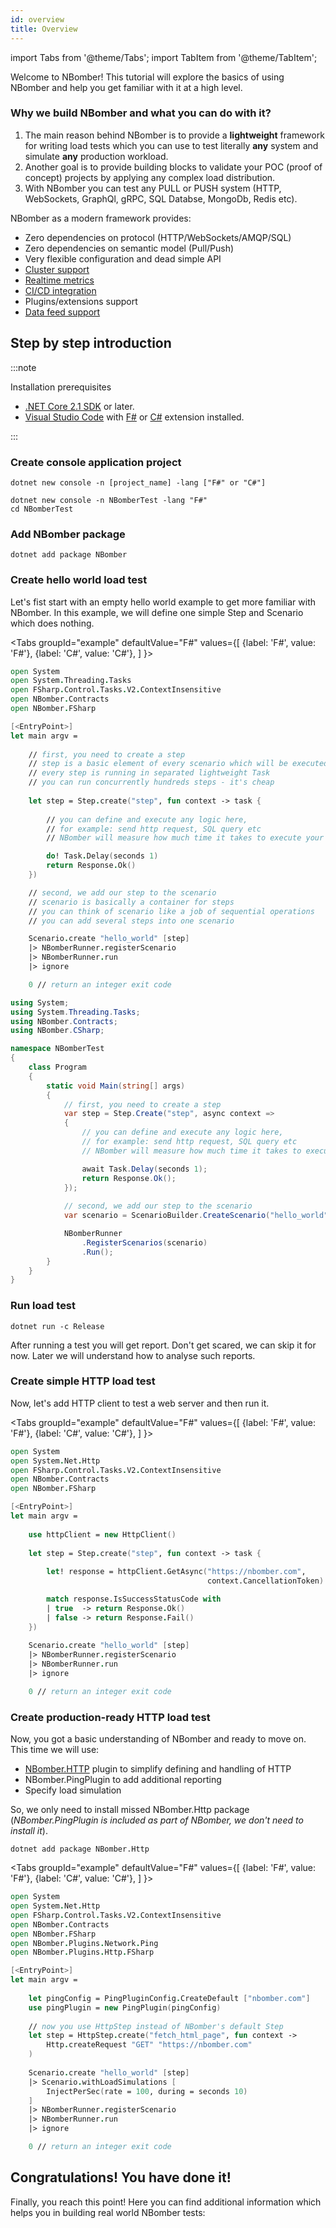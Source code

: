 ```yaml
---
id: overview
title: Overview
---
```


import Tabs from '@theme/Tabs';
import TabItem from '@theme/TabItem';

Welcome to NBomber! This tutorial will explore the basics of using NBomber and help you get familiar with it at a high level.

### Why we build NBomber and what you can do with it?

1. The main reason behind NBomber is to provide a **lightweight** framework for writing load tests which you can use to test literally **any** system and simulate **any** production workload. 
2. Another goal is to provide building blocks to validate your POC (proof of concept) projects by applying any complex load distribution.  
3. With NBomber you can test any PULL or PUSH system (HTTP, WebSockets, GraphQl, gRPC, SQL Databse, MongoDb, Redis etc). 

NBomber as a modern framework provides:
- Zero dependencies on protocol (HTTP/WebSockets/AMQP/SQL) 
- Zero dependencies on semantic model (Pull/Push)
- Very flexible configuration and dead simple API
- [Cluster support](cluster-overview)
- [Realtime metrics](realtime-metrics)
- [CI/CD integration](test-automation#cicd-integration)
- Plugins/extensions support
- [Data feed support](core-abstractions#data-feed) 

## Step by step introduction

:::note

Installation prerequisites

- [.NET Core 2.1 SDK](https://dotnet.microsoft.com/download) or later.
- [Visual Studio Code](https://code.visualstudio.com/) with [F#](https://marketplace.visualstudio.com/items?itemName=Ionide.Ionide-fsharp) or [C#](https://marketplace.visualstudio.com/items?itemName=ms-dotnettools.csharp) extension installed.

:::


### Create console application project

```code
dotnet new console -n [project_name] -lang ["F#" or "C#"]
```
```code
dotnet new console -n NBomberTest -lang "F#"
cd NBomberTest
```

### Add NBomber package

```code
dotnet add package NBomber
```

### Create hello world load test

Let's fist start with an empty hello world example to get more familiar with NBomber. In this example, we will define one simple Step and Scenario which does nothing.

<Tabs
  groupId="example"
  defaultValue="F#"
  values={[
    {label: 'F#', value: 'F#'},
    {label: 'C#', value: 'C#'},
  ]
}>
<TabItem value="F#">

```fsharp title="/Program.fs"
open System
open System.Threading.Tasks
open FSharp.Control.Tasks.V2.ContextInsensitive
open NBomber.Contracts
open NBomber.FSharp

[<EntryPoint>]
let main argv =
    
    // first, you need to create a step
    // step is a basic element of every scenario which will be executed and measured
    // every step is running in separated lightweight Task
    // you can run concurrently hundreds steps - it's cheap
    
    let step = Step.create("step", fun context -> task {
        
        // you can define and execute any logic here,
        // for example: send http request, SQL query etc
        // NBomber will measure how much time it takes to execute your step

        do! Task.Delay(seconds 1)
        return Response.Ok()
    })

    // second, we add our step to the scenario
    // scenario is basically a container for steps
    // you can think of scenario like a job of sequential operations
    // you can add several steps into one scenario

    Scenario.create "hello_world" [step]     
    |> NBomberRunner.registerScenario
    |> NBomberRunner.run
    |> ignore    

    0 // return an integer exit code
```
</TabItem>

<TabItem value="C#">

```csharp title="/Program.cs"
using System;
using System.Threading.Tasks;
using NBomber.Contracts;
using NBomber.CSharp;

namespace NBomberTest
{
    class Program
    {
        static void Main(string[] args)
        {   
            // first, you need to create a step
            var step = Step.Create("step", async context =>
            {
                // you can define and execute any logic here,
                // for example: send http request, SQL query etc
                // NBomber will measure how much time it takes to execute your logic

                await Task.Delay(seconds 1);
                return Response.Ok();
            });
            
            // second, we add our step to the scenario
            var scenario = ScenarioBuilder.CreateScenario("hello_world", step);

            NBomberRunner
                .RegisterScenarios(scenario)
                .Run();
        }
    }
}
```
</TabItem>
</Tabs>


### Run load test

```code
dotnet run -c Release
```

After running a test you will get report. Don't get scared, we can skip it for now. Later we will understand how to analyse such reports.

### Create simple HTTP load test

Now, let's add HTTP client to test a web server and then run it. 

<Tabs
  groupId="example"
  defaultValue="F#"
  values={[
    {label: 'F#', value: 'F#'},
    {label: 'C#', value: 'C#'},
  ]
}>
<TabItem value="F#">

```fsharp title="/Program.fs"
open System
open System.Net.Http
open FSharp.Control.Tasks.V2.ContextInsensitive
open NBomber.Contracts
open NBomber.FSharp

[<EntryPoint>]
let main argv =
    
    use httpClient = new HttpClient()
    
    let step = Step.create("step", fun context -> task {        
        
        let! response = httpClient.GetAsync("https://nbomber.com",
                                            context.CancellationToken)

        match response.IsSuccessStatusCode with
        | true  -> return Response.Ok()
        | false -> return Response.Fail()
    })
    
    Scenario.create "hello_world" [step] 
    |> NBomberRunner.registerScenario
    |> NBomberRunner.run
    |> ignore

    0 // return an integer exit code
```
</TabItem>

<TabItem value="C#">

</TabItem>
</Tabs>


### Create production-ready HTTP load test

Now, you got a basic understanding of NBomber and ready to move on. This time we will use:
- [NBomber.HTTP](https://github.com/PragmaticFlow/NBomber.Http) plugin to simplify defining and handling of HTTP
- NBomber.PingPlugin to add additional reporting 
- Specify load simulation

So, we only need to install missed NBomber.Http package (*NBomber.PingPlugin is included as part of NBomber, we don't need to install it*).

```code
dotnet add package NBomber.Http
```

<Tabs
  groupId="example"
  defaultValue="F#"
  values={[
    {label: 'F#', value: 'F#'},
    {label: 'C#', value: 'C#'},
  ]
}>
<TabItem value="F#">

```fsharp title="/Program.fs"
open System
open System.Net.Http
open FSharp.Control.Tasks.V2.ContextInsensitive
open NBomber.Contracts
open NBomber.FSharp
open NBomber.Plugins.Network.Ping
open NBomber.Plugins.Http.FSharp

[<EntryPoint>]
let main argv =
    
    let pingConfig = PingPluginConfig.CreateDefault ["nbomber.com"]
    use pingPlugin = new PingPlugin(pingConfig)
    
    // now you use HttpStep instead of NBomber's default Step        
    let step = HttpStep.create("fetch_html_page", fun context ->
        Http.createRequest "GET" "https://nbomber.com"        
    )
    
    Scenario.create "hello_world" [step]     
    |> Scenario.withLoadSimulations [
        InjectPerSec(rate = 100, during = seconds 10)
    ]
    |> NBomberRunner.registerScenario
    |> NBomberRunner.run
    |> ignore

    0 // return an integer exit code
```
</TabItem>

<TabItem value="C#">

</TabItem>
</Tabs>

## Congratulations! You have done it!

Finally, you reach this point! Here you can find additional information which helps you in building real world NBomber tests:

<!-- - [View and analyze reports](./analyze-reports)
- [Add dynamic configuration](./configuration)
- [Add test assertions and CI/CD integration](./test_assertions)
- [Add realtime metrics](./realtime_metrics)
- [Add distributed cluster support](./cluster_overview) -->

<!-- Now, let's add HTTP client to test some web server.

5. View and analyze statistics results

> put link on html, txt reports, write explanation about RPS, min, max

6. Add test runner integration and test assertions

After several runs of this test, you will be able to define asserts based on statistics result. For this you need to wrap your NBomber load test into your favorite unit test framework([NUnit](https://nunit.org/), [XUnit](https://xunit.net/), [Expecto](https://github.com/haf/expecto)). [Read more](./test_assertions)

You can think of NBomber as a process that runs load tests and returns the result and then it's your decision what to do with this result(ignore, analyze, throw an exception).

7. Integrate load test into your CI/CD pipeline

Now you can easily integrate NBomber load tests into your CI/CD pipeline (Jenkins, TeamCity, Bamboo) since NBomber test can be executed by any popular unit test framework.

8. Add realtime metrics

NBomber provides a way to sink your test results in any data storage. It helps you track performance trends in a realtime and make comparison with previous results(historicals). [Read mode]() -->